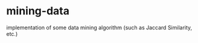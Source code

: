 mining-data
===========

implementation of some data mining algorithm (such as Jaccard Similarity, etc.) 
